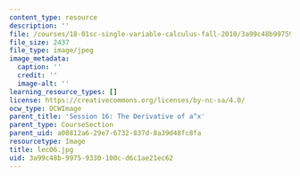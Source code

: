```yaml
---
content_type: resource
description: ''
file: /courses/18-01sc-single-variable-calculus-fall-2010/3a99c48b99759330100cd6c1ae21ec62_lec06.jpg
file_size: 2437
file_type: image/jpeg
image_metadata:
  caption: ''
  credit: ''
  image-alt: ''
learning_resource_types: []
license: https://creativecommons.org/licenses/by-nc-sa/4.0/
ocw_type: OCWImage
parent_title: 'Session 16: The Derivative of a^x'
parent_type: CourseSection
parent_uid: a08812a6-29e7-6732-837d-8a39d48fc8fa
resourcetype: Image
title: lec06.jpg
uid: 3a99c48b-9975-9330-100c-d6c1ae21ec62
---
```

